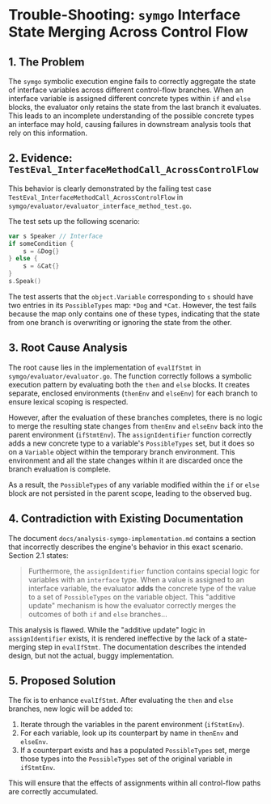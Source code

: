 # Trouble-Shooting: `symgo` Interface State Merging Across Control Flow

## 1. The Problem

The `symgo` symbolic execution engine fails to correctly aggregate the state of interface variables across different control-flow branches. When an interface variable is assigned different concrete types within `if` and `else` blocks, the evaluator only retains the state from the last branch it evaluates. This leads to an incomplete understanding of the possible concrete types an interface may hold, causing failures in downstream analysis tools that rely on this information.

## 2. Evidence: `TestEval_InterfaceMethodCall_AcrossControlFlow`

This behavior is clearly demonstrated by the failing test case `TestEval_InterfaceMethodCall_AcrossControlFlow` in `symgo/evaluator/evaluator_interface_method_test.go`.

The test sets up the following scenario:
```go
var s Speaker // Interface
if someCondition {
    s = &Dog{}
} else {
    s = &Cat{}
}
s.Speak()
```

The test asserts that the `object.Variable` corresponding to `s` should have two entries in its `PossibleTypes` map: `*Dog` and `*Cat`. However, the test fails because the map only contains one of these types, indicating that the state from one branch is overwriting or ignoring the state from the other.

## 3. Root Cause Analysis

The root cause lies in the implementation of `evalIfStmt` in `symgo/evaluator/evaluator.go`. The function correctly follows a symbolic execution pattern by evaluating both the `then` and `else` blocks. It creates separate, enclosed environments (`thenEnv` and `elseEnv`) for each branch to ensure lexical scoping is respected.

However, after the evaluation of these branches completes, there is no logic to merge the resulting state changes from `thenEnv` and `elseEnv` back into the parent environment (`ifStmtEnv`). The `assignIdentifier` function correctly adds a new concrete type to a variable's `PossibleTypes` set, but it does so on a `Variable` object within the temporary branch environment. This environment and all the state changes within it are discarded once the branch evaluation is complete.

As a result, the `PossibleTypes` of any variable modified within the `if` or `else` block are not persisted in the parent scope, leading to the observed bug.

## 4. Contradiction with Existing Documentation

The document `docs/analysis-symgo-implementation.md` contains a section that incorrectly describes the engine's behavior in this exact scenario. Section 2.1 states:

> Furthermore, the `assignIdentifier` function contains special logic for variables with an `interface` type. When a value is assigned to an interface variable, the evaluator **adds** the concrete type of the value to a set of `PossibleTypes` on the variable object. This "additive update" mechanism is how the evaluator correctly merges the outcomes of both `if` and `else` branches...

This analysis is flawed. While the "additive update" logic in `assignIdentifier` exists, it is rendered ineffective by the lack of a state-merging step in `evalIfStmt`. The documentation describes the intended design, but not the actual, buggy implementation.

## 5. Proposed Solution

The fix is to enhance `evalIfStmt`. After evaluating the `then` and `else` branches, new logic will be added to:
1.  Iterate through the variables in the parent environment (`ifStmtEnv`).
2.  For each variable, look up its counterpart by name in `thenEnv` and `elseEnv`.
3.  If a counterpart exists and has a populated `PossibleTypes` set, merge those types into the `PossibleTypes` set of the original variable in `ifStmtEnv`.

This will ensure that the effects of assignments within all control-flow paths are correctly accumulated.
